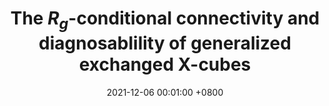---
title:          "The $R_g$-conditional connectivity and diagnosablility of generalized exchanged X-cubes"
date:           2021-12-06 00:01:00 +0800
selected:       false
pub:            "IEEE 21st International Conference on Software Quality, Reliability and Security Companion,"
pub_date:       "pp. 897-904, 2021"
cover:          /assets/images/covers/cover1.jpg
authors:
- Yufang Zhang
- Ximeng Liu
- Xiaoyan Li
- Wanling Lin
- Hongbin Zhuang
links:
  Paper: https://ieeexplore.ieee.org/abstract/document/9742224
---